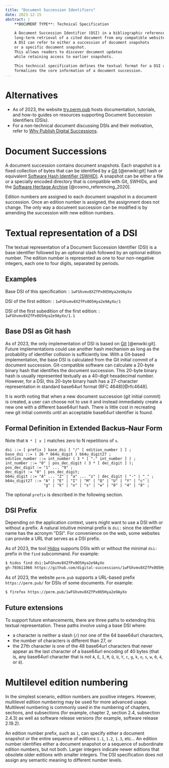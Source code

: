 ```yaml
---
title: "Document Succession Identifiers"
date: 2023-12-15
abstract: |
    **DOCUMENT TYPE**: Technical Specification

    A Document Succession Identifier (DSI) in a bibliographic reference enables
    long-term retrieval of a cited document from any compatible website.
    A DSI can refer to either a succession of document snapshots
    or a specific document snapshot.
    This allows readers to discover document updates
    while retaining access to earlier snapshots.

    This technical specification defines the textual format for a DSI and
    formalizes the core information of a document succession.
...
```



# Alternatives

* As of 2023, the website
  [try.perm.pub](https://try.perm.pub) hosts documentation, tutorials, and how-to
  guides on resources supporting Document Succession Identifiers (DSIs).
* For a non-technical document discussing DSIs and their motivation, refer to
  [Why Publish Digital Successions](https://perm.pub/wk1LzCaCSKkIvLAYObAvaoLNGPc).


# Document Successions

A document succession contains document snapshots.
Each snapshot is a fixed collection of bytes that can be identified by a
[Git](https://en.wikipedia.org/wiki/Git) [@enwiki:git] hash or equivalent
[Software Hash Identifier (SWHID)](https://swhid.org).
A snapshot can be either a file or a specially encoded directory that is compatible with
Git, SWHIDs, and the
[Software Heritage Archive](https://softwareheritage.org) [@cosmo_referencing_2020].

Edition numbers are assigned to each document snapshot in a document succession.
Once an edition number is assigned, the assignment does not change.
The only way a document succession can be modified is by amending the succession
with new edition numbers.


# Textual representation of a DSI

The textual representation of a Document Succession Identifier (DSI) is a base
identifier followed by an optional slash followed by an optional edition number.
The edition number is represented as one to four non-negative
integers, each one to four digits, separated by periods.

## Examples

Base DSI of this specification:
: `1wFGhvmv8XZfPx0O5Hya2e9AyXo`

DSI of the first edition:
: `1wFGhvmv8XZfPx0O5Hya2e9AyXo/1`

DSI of the first subedition of the first edition:
: `1wFGhvmv8XZfPx0O5Hya2e9AyXo/1.1`


## Base DSI as Git hash

As of 2023, the only implementation of DSI is based on
[Git](https://en.wikipedia.org/wiki/Git) [@enwiki:git].
Future implementations could use another hash mechanism as long as the probability of
identifier collision is sufficiently low.
With a Git-based implementation,
the base DSI is calculated from the Git initial commit of a document succession.
Git-compatible software can calculate a 20-byte binary hash that identifies the document
succession.
This 20-byte binary hash is usually represented textually as a 40-digit
hexadecimal number. However, for a DSI, this 20-byte binary hash has a 27-character
representation in standard base64url format (RFC 4648)[@rfc4648].

It is worth noting that when a new document succession (git initial commit) is created,
a user can choose not to use it and instead immediately create a new one with a
different base64url hash.
There is little cost in recreating new
git initial commits until an acceptable base64url identifier is found.



## Formal Definition in Extended Backus–Naur Form

Note that `N * [ x ]` matches zero to N repetitions of `x`.

```
dsi ::= [ prefix ] base_dsi [ "/" [ edition_number ] ] ;
base_dsi ::= ( 26 * b64u_digit ) b64u_digit27 ;
edition_number ::= int_number ( 3 * [ "." int_number ] ) ;
int_number ::= "0" | pos_dec_digit ( 3 * [ dec_digit ] );
pos_dec_digit := "1" ... "9" ;
dec_digit := "0" | pos_dec_digit;
b64u_digit ::= "A" ... "Z" | "a" ... "z" | dec_digit | "-" | "_" ;
b64u_digit27 ::= "A" | "E" | "I" | "M" | "Q" | "U" | "Y" | "c" |
                 "g" | "k" | "o" | "s" | "w" | "0" | "4" | "8" ;
```

The optional `prefix` is described in the following section.

## DSI Prefix

Depending on the application context, users might want to use a DSI with or without
a prefix.
A natural intuitive minimal prefix is `dsi:`
since the identifier name has the acronym "DSI".
For convenience on the web, some websites
can provide a URL that serves as a DSI prefix.

As of 2023, the tool [Hidos](https://pypi.org/project/hidos/) supports DSIs
with or without the minimal `dsi:` prefix in the `find` subcommand. For example:

```bash
$ hidos find dsi:1wFGhvmv8XZfPx0O5Hya2e9AyXo
gh-703611066 https://github.com/digital-successions/1wFGhvmv8XZfPx0O5Hya2e9AyXo.git
```

As of 2023, the website `perm.pub` supports a URL-based prefix `https://perm.pub/` for
DSIs of some documents. For example:

```bash
$ firefox https://perm.pub/1wFGhvmv8XZfPx0O5Hya2e9AyXo
```

## Future extensions

To support future enhancements,
there are three paths to extending this textual representation.
These paths involve using a base DSI where:

* a character is neither a slash (`/`) nor one of the 64 base64url characters,
* the number of characters is different than 27, or
* the 27th character is one of the 48 base64url characters that never appear
  as the last character of a base64url encoding of 40 bytes
  (that is, any base64url character that is not
  `A`, `E`, `I`, `M`, `Q`, `U`, `Y`, `c`, `g`, `k`, `o`, `s`, `w`, `0`, `4`, or `8`).


# Multilevel edition numbering

In the simplest scenario, edition numbers are positive integers.
However, multilevel edition numbering may be used for more advanced usage.
Multilevel numbering is commonly used in the numbering of chapters, sections,
and subsections (for example, chapter 2, section 2.4, subsection 2.4.3)
as well as software release versions (for example, software release 2.19.2).

An edition number prefix, such as `1`, can specify either a document snapshot or
the entire sequence of editions `1.1`, `1.2`, `1.3`, etc...
An edition number identifies either a document snapshot or a sequence of subordinate
edition numbers, but not both. Larger integers indicate newer editions
that obsolete older editions with smaller integers. The DSI specification does not
assign any semantic meaning to different number levels.

